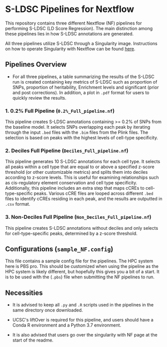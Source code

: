 # S-LDSC Pipelines for Nextflow

This repository contains three different Nextflow (NF) pipelines for performing S-LDSC (LD Score Regression). The main distinction among these pipelines lies in how S-LDSC annotations are generated.

All three pipelines utilize S-LDSC through a Singularity image. Instructions on how to operate Singularity with Nextflow can be found [here](https://github.com/roxyisat-rex/Nextflow_with_Singularity_on_PBS/tree/master).

## Pipelines Overview
- For all three pipelines, a table summarizing the results of the S-LDSC run is created containing key metrics of S-LDSC such as proportion of SNPs, proportion of heritability, Enrichment levels and significant (prior and post corrections). In addition, a plot in `.pdf` format for users to quickly review the results.

### 1. 0.2% Full Pipeline (`0.2%_Full_pipeline.nf`)

This pipeline creates S-LDSC annotations containing >= 0.2% of SNPs from the baseline model. It selects SNPs overlapping each peak by iterating through the input `.bed` files with the `.bim` files from the Plink files. The selection is based on peaks with the highest levels of cell-type specificity.

### 2. Deciles Full Pipeline (`Deciles_Full_pipeline.nf`)

This pipeline generates 10 S-LDSC annotations for each cell type. It selects all peaks within a cell type that are equal to or above a specified z-score threshold (or other customizable metrics) and splits them into deciles according to z-score levels. This is useful for examining relationships such as cis-regulatory element conservation and cell type specificity. Additionally, this pipeline includes an extra step that maps cCREs to cell-type-specific peaks. Various cCRE files are looped across different `.bed` files to identify cCREs residing in each peak, and the results are outputted in `.csv` format.

### 3. Non-Deciles Full Pipeline (`Non_Deciles_Full_pipeline.nf`)

This pipeline creates S-LDSC annotations without deciles and only selects for cell-type-specific peaks, determined by a z-score threshold.

## Configurations (`sample_NF.config`)
This file contains a sample config file for the pipelines. The HPC system here is PBS pro. This should be customized when using the pipeline as the HPC system is likely different, but hopefully this gives you a bit of a start. It is to be used with the (`.pbs`) file when submitting the NF pipelines to run. 

## Necessities

- It is advised to keep all `.py` and `.R` scripts used in the pipelines in the same directory once downloaded.

- UCSC's liftOver is required for this pipeline, and users should have a Conda R environment and a Python 3.7 environment.

- It is also advised that users go over the singularity with NF page at the start of the readme. 
